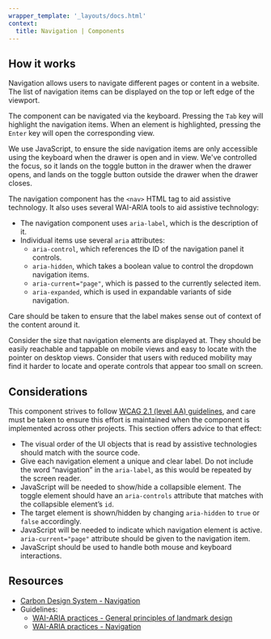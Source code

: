 ```yaml
---
wrapper_template: '_layouts/docs.html'
context:
  title: Navigation | Components
---
```


## How it works

Navigation allows users to navigate different pages or content in a website. The list of navigation items can be displayed on the top or left edge of the viewport.

The component can be navigated via the keyboard. Pressing the `Tab` key will highlight the navigation items. When an element is highlighted, pressing the `Enter` key will open the corresponding view.

We use JavaScript, to ensure the side navigation items are only accessible using the keyboard when the drawer is open and in view. We've controlled the focus, so it lands on the toggle button in the drawer when the drawer opens, and lands on the toggle button outside the drawer when the drawer closes.

The navigation component has the `<nav>` HTML tag to aid assistive technology. It also uses several WAI-ARIA tools to aid assistive technology:

- The navigation component uses `aria-label`, which is the description of it.
- Individual items use several `aria` attributes:
  - `aria-control`, which references the ID of the navigation panel it controls.
  - `aria-hidden`, which takes a boolean value to control the dropdown navigation items.
  - `aria-current="page"`, which is passed to the currently selected item.
  - `aria-expanded`, which is used in expandable variants of side navigation.

Care should be taken to ensure that the label makes sense out of context of the content around it.

Consider the size that navigation elements are displayed at. They should be easily reachable and tappable on mobile views and easy to locate with the pointer on desktop views. Consider that users with reduced mobility may find it harder to locate and operate controls that appear too small on screen.

## Considerations

This component strives to follow [WCAG 2.1 (level AA) guidelines](https://www.w3.org/TR/WCAG21/), and care must be taken to ensure this effort is maintained when the component is implemented across other projects. This section offers advice to that effect:

- The visual order of the UI objects that is read by assistive technologies should match with the source code.
- Give each navigation element a unique and clear label. Do not include the word “navigation” in the `aria-label`, as this would be repeated by the screen reader.
- JavaScript will be needed to show/hide a collapsible element. The toggle element should have an `aria-controls` attribute that matches with the collapsible element’s `id`.
- The target element is shown/hidden by changing `aria-hidden` to `true` or `false` accordingly.
- JavaScript will be needed to indicate which navigation element is active. `aria-current="page"` attribute should be given to the navigation item.
- JavaScript should be used to handle both mouse and keyboard interactions.

## Resources

- [Carbon Design System - Navigation](https://www.carbondesignsystem.com/patterns/global-header/#accessibility)
- Guidelines:
  - [WAI-ARIA practices - General principles of landmark design](https://www.w3.org/TR/wai-aria-practices-1.1/#general-principles-of-landmark-design)
  - [WAI-ARIA practices - Navigation](https://www.w3.org/TR/wai-aria-practices-1.1/#aria_lh_navigation)
